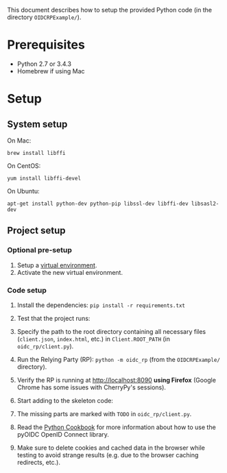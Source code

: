 This document describes how to setup the provided Python code
(in the directory ``OIDCRPExample/``).

# Prerequisites

* Python 2.7 or 3.4.3
* Homebrew if using Mac

# Setup

## System setup
On Mac:

    brew install libffi
    
On CentOS:

    yum install libffi-devel
        
On Ubuntu:

    apt-get install python-dev python-pip libssl-dev libffi-dev libsasl2-dev
        
## Project setup

### Optional pre-setup
1. Setup a [virtual environment](http://docs.python-guide.org/en/latest/dev/virtualenvs/).
2. Activate the new virtual environment.

### Code setup
1. Install the dependencies: ``pip install -r requirements.txt``

1. Test that the project runs:
  1. Specify the path to the root directory containing all necessary files (``client.json``, 
     ``index.html``, etc.) in ``Client.ROOT_PATH`` (in ``oidc_rp/client.py``).
  1. Run the Relying Party (RP): ``python -m oidc_rp`` (from the ``OIDCRPExample/`` directory).
  1. Verify the RP is running at [http://localhost:8090](http://localhost:8090) **using Firefox**
     (Google Chrome has some issues with CherryPy's sessions).
  
1. Start adding to the skeleton code:
  1. The missing parts are marked with ``TODO`` in ``oidc_rp/client.py``.
  1. Read the [Python Cookbook](https://dirg.org.umu.se/static/pyoidc/howto/rp.html) for more
     information about how to use the pyOIDC OpenID Connect library.
  1. Make sure to delete cookies and cached data in the browser while
     testing to avoid strange results (e.g. due to the browser caching
     redirects, etc.).
